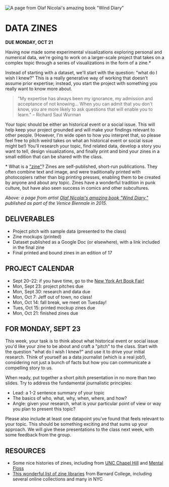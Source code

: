 ![A page from Olaf Nicolai's amazing book "Wind Diary"](https://raw.githubusercontent.com/jeffThompson/DataVisualization/master/Images/Week03-DataZines/WindDiary_OlafNicholai_2016.jpg)

# DATA ZINES

**DUE MONDAY, OCT 21**  

Having now made some experimental visualizations exploring personal and numerical data, we're going to work on a larger-scale project that takes on a complex topic through a series of visualizations in the form of a zine.*

Instead of starting with a dataset, we'll start with the question: "what do I wish I knew?" This is a really generative way of working that doesn't assume prior expertise; instead, you start the project with something you really want to know more about.

>"My expertise has always been my ignorance, my admission and acceptance of not knowing... When you can admit that you don't know, you are more likely to ask questions that will enable you to learn."
>– Richard Saul Wurman

Your topic should be either an historical event or a social issue. This will help keep your project grounded and will make your findings relevant to other people. (However, I'm wide open to how you interpret that, so please feel free to pitch weird takes on what an historical event or social issue might be!) You'll research your topic, find related data, develop a story you want to tell, design visualizations, and finally print and bind your zines in a small edition that can be shared with the class.

\* What is a ["zine"](https://en.wikipedia.org/wiki/Zine)? Zines are self-published, short-run publications. They often combine text and image, and were traditionally printed with photocopiers rather than big printing presses, enabling them to be created by anyone and about any topic. Zines have a wonderful tradition in punk culture, but have also seen success in comics and other subcultures.

*Above: a page from artist [Olaf Nicolai's amazing book "Wind Diary,"](http://www.neromagazine.it/n/?page_id=28130) published as part of the Venice Biennale in 2015.*


## DELIVERABLES  

* Project pitch with sample data (presented to the class)  
* Zine mockups (printed)  
* Dataset published as a Google Doc (or elsewhere), with a link included in the final zine  
* Final printed and bound zines in an edition of 17  


## PROJECT CALENDAR  

* Sept 20–22: if you have time, go to the [New York Art Book Fair!]( https://printedmatterartbookfairs.org/)  
* Mon, Sept 23: project pitches due  
* Mon, Sept 30: research and data due  
* Mon, Oct 7: Jeff out of town, no class!
* Mon, Oct 14: fall break, we meet on Tuesday!
* Tues, Oct 15: printed mockup zines due  
* Mon, Oct 21: finished zines due


## FOR MONDAY, SEPT 23  

This week, your task is to think about what historical event or social issue you'd like your zine to be about and craft a "pitch" to the class. Start with the question "what do I wish I knew?" and use it to drive your initial research. Think of yourself as a data journalist (which is a real job!), considering not just a bunch of facts but how you can communicate a compelling story to us.

When ready, put together a short pitch presentation in no more than two slides. Try to address the fundamental journalistic principles:

* Lead: a 1-2 sentence summary of your topic  
* The basics of who, what, why, when, where, and how?  
* Angle: given your research, what is your particular point of view or way you plan to present this topic?  

Please also include at least one datapoint you've found that feels relevant to your topic. This should be something exciting and that sums up your approach. We will give these presentations to the class next week, with some feedback from the group.


## RESOURCES  

* Some nice histories of zines, including from [UNC Chapel Hill](https://blogs.lib.unc.edu/rbc/index.php/2017/10/25/a-brief-history-of-zines/) and [Mental Floss](http://mentalfloss.com/article/88911/brief-history-zines)  
* [This wonderful list of zine libraries](https://zines.barnard.edu/zine-libraries) from Barnard College, including several online collections and many in NYC  
